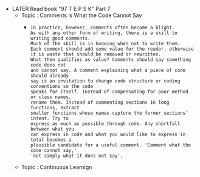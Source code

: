 - LATER  Read book "97 T E P S K" Part 7
	- Topic : Comments is What the Code Cannot Say
		- ```apl
		  In practice, however, comments often become a blight.
		  As with any other form of writing, there is a skill to writing good comments.
		  Much of the skill is in knowing when not to write them.
		  Each comment should add some value for the reader, otherwise
		  it is waste that should be removed or rewritten.
		  What then qualifies as value? Comments should say something code does not
		  and cannot say. A comment explaining what a piece of code should already
		  say is an invitation to change code structure or coding conventions so the code
		  speaks for itself. Instead of compensating for poor method or class names,
		  rename them. Instead of commenting sections in long functions, extract
		  smaller functions whose names capture the former sections’ intent. Try to
		  express as much as possible through code. Any shortfall between what you
		  can express in code and what you would like to express in total becomes a
		  plausible candidate for a useful comment. 'Comment what the code cannot say,'
		  'not simply what it does not say'.
		  ```
	- Topic : Continuous Learnign